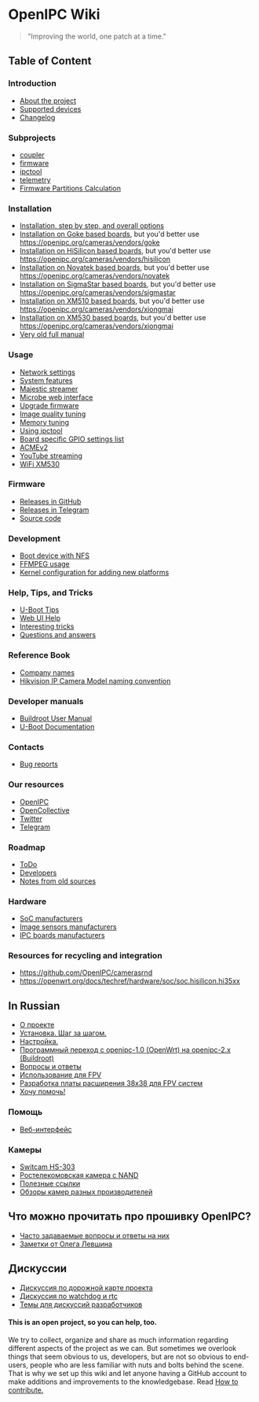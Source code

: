 OpenIPC Wiki
============

> "Improving the world, one patch at a time."

## Table of Content

### Introduction
- [About the project](en/menu-index.md)
- [Supported devices](en/guide-supported-devices.md)
- [Changelog](en/show-changelog.md)

### Subprojects
- [coupler](https://openipc.org/coupler)
- [firmware](https://openipc.org/firmware)
- [ipctool](https://openipc.org/ipctool)
- [telemetry](https://openipc.org/telemetry)
- [Firmware Partitions Calculation](https://themactep.com/tools/firmware-partitions-calculation)

### Installation
- [Installation, step by step, and overall options](en/installation.md)
- [Installation on Goke based boards](en/install-goke.md), but you'd better use <https://openipc.org/cameras/vendors/goke>
- [Installation on HiSilicon based boards](en/install-hisi.md), but you'd better use <https://openipc.org/cameras/vendors/hisilicon>
- [Installation on Novatek based boards](en/install-novatek.md), but you'd better use <https://openipc.org/cameras/vendors/novatek>
- [Installation on SigmaStar based boards](en/install-ssc335.md), but you'd better use <https://openipc.org/cameras/vendors/sigmastar>
- [Installation on XM510 based boards](en/install-xm510.md), but you'd better use <https://openipc.org/cameras/vendors/xiongmai>
- [Installation on XM530 based boards](en/install-xm530.md), but you'd better use <https://openipc.org/cameras/vendors/xiongmai>
- [Very old full manual](en/old-manual.md)

### Usage
- [Network settings](en/network-settings.md)
- [System features](en/system-features.md)
- [Majestic streamer](en/majestic-streamer.md)
- [Microbe web interface](en/microbe-web.md)
- [Upgrade firmware](en/sysupgrade.md)
- [Image quality tuning](en/image-quality-tuning.md)
- [Memory tuning](en/memory-tuning.md)
- [Using ipctool](en/example-ipctool.md)
- [Board specific GPIO settings list](en/gpio-settings.md)
- [ACMEv2](en/acme-v2.md)
- [YouTube streaming](en/youtube-streaming.md)
- [WiFi XM530](en/wifi-xm530.md)

### Firmware
- [Releases in GitHub](https://github.com/OpenIPC/firmware/releases/tag/latest)
- [Releases in Telegram](https://t.me/s/openipc_dev)
- [Source code](en/source-code.md)

### Development
- [Boot device with NFS](en/dev-nfs-boot.md)
- [FFMPEG usage](en/dev-ffmpeg-usage.md)
- [Kernel configuration for adding new platforms](en/integration-kernel.md)

### Help, Tips, and Tricks
- [U-Boot Tips](en/help-uboot.md)
- [Web UI Help](en/help-webui.md)
- [Interesting tricks](en/dev-tricks.md)
- [Questions and answers](en/faq.md)

### Reference Book
- [Company names](en/company-names.md)
- [Hikvision IP Camera Model naming convention](https://www.vueville.com/home-security/cctv/ip-cameras/hikvision-network-camera-guide/#model-naming-convention)

### Developer manuals
- [Buildroot User Manual](https://buildroot.org/docs.html)
- [U-Boot Documentation](https://u-boot.readthedocs.io/)

### Contacts
- [Bug reports](https://github.com/OpenIPC/firmware/issues)

### Our resources
- [OpenIPC](https://openipc.org/)
- [OpenCollective](https://opencollective.com/openipc)
- [Twitter](https://twitter.com/OpenIPC)
- [Telegram](https://t.me/openipc)

### Roadmap
- [ToDo](en/todo-all.md)
- [Developers](en/developers.md)
- [Notes from old sources](en/notes-for-resorting.md)

### Hardware
- [SoC manufacturers](en/hardware-soc-manufacturers.md)
- [Image sensors manufacturers](en/hardware-sensor-manufacturers.md)
- [IPC boards manufacturers](en/hardware-board-manufacturers.md)

### Resources for recycling and integration
- <https://github.com/OpenIPC/camerasrnd>
- <https://openwrt.org/docs/techref/hardware/soc/soc.hisilicon.hi35xx>


In Russian
----------
- [О проекте](ru/about.md)
- [Установка. Шаг за шагом.](ru/installation.md)
- [Настройка.](ru/configuration.md)
- [Программный переход с openipc-1.0 (OpenWrt) на openipc-2.x (Buildroot)](ru/upgrade-from-1.md)
- [Вопросы и ответы](ru/faq.md)
- [Использование для FPV](ru/fpv.md)
- [Разработка платы расширения 38x38 для FPV систем](ru/fpv-extension.md)
- [Хочу помочь!](ru/contribute.md)

### Помощь
- [Веб-интерфейс](ru/help-webui.md)

### Камеры
- [Switcam HS-303](ru/hardware-hs303.md)
- [Ростелекомовская камера с NAND](ru/hardware-rtk-nand.md)
- [Полезные ссылки](ru/resources.md)
- [Обзоры камер разных производителей](ru/reviews.md)

## Что можно прочитать про прошивку OpenIPC?
- [Часто задаваемые вопросы и ответы на них][faq1]
- [Заметки от Олега Левшина][faq3]

## Дискуссии
- [Дискуссия по дорожной карте проекта](ru/discussion-roadmap.md)
- [Дискуссия по watchdog и rtc](ru/discussion-watchdog.md)
- [Темы для дискуссий разработчиков](ru/discussion.md)

#### This is an open project, so you can help, too.

We try to collect, organize and share as much information regarding different
aspects of the project as we can. But sometimes we overlook things that seem
obvious to us, developers, but are not so obvious to end-users, people who are
less familiar with nuts and bolts behind the scene. That is why we set up this
wiki and let anyone having a GitHub account to make additions and improvements
to the knowledgebase. Read [How to contribute.](en/contribute.md)

[faq1]: https://github.com/OpenIPC/camerasrnd/blob/master/docs/XM-FAQ-ru.md
[faq3]: https://alarmsystem-cctv.ru/openipc-%D0%BE%D1%82%D0%BA%D1%80%D1%8B%D1%82%D1%8B%D0%B9-%D0%BA%D0%BE%D0%BB%D0%BB%D0%B5%D0%BA%D1%82%D0%B8%D0%B2/
[logo]: images/logo_openipc.png
